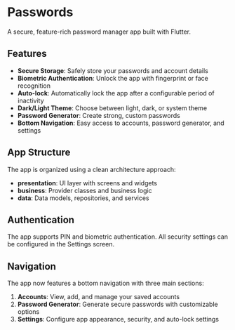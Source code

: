 # Passwords

A secure, feature-rich password manager app built with Flutter.

## Features

- **Secure Storage**: Safely store your passwords and account details
- **Biometric Authentication**: Unlock the app with fingerprint or face recognition
- **Auto-lock**: Automatically lock the app after a configurable period of inactivity
- **Dark/Light Theme**: Choose between light, dark, or system theme
- **Password Generator**: Create strong, custom passwords
- **Bottom Navigation**: Easy access to accounts, password generator, and settings

## App Structure

The app is organized using a clean architecture approach:

- **presentation**: UI layer with screens and widgets
- **business**: Provider classes and business logic 
- **data**: Data models, repositories, and services

## Authentication

The app supports PIN and biometric authentication. All security settings can be configured in the Settings screen.

## Navigation

The app now features a bottom navigation with three main sections:

1. **Accounts**: View, add, and manage your saved accounts
2. **Password Generator**: Generate secure passwords with customizable options
3. **Settings**: Configure app appearance, security, and auto-lock settings
